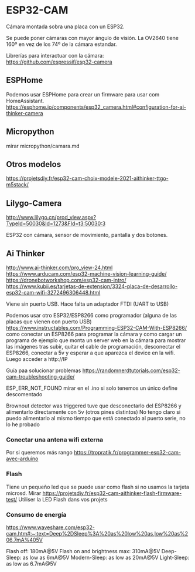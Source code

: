 # ESP32-CAM
Cámara montada sobra una placa con un ESP32.

Se puede poner cámaras con mayor ángulo de visión.
La OV2640 tiene 160º en vez de los 74º de la cámara estandar.

Librerías para interactuar con la cámara: https://github.com/espressif/esp32-camera

## ESPHome
Podemos usar ESPHome para crear un firmware para usar com HomeAssistant.
https://esphome.io/components/esp32_camera.html#configuration-for-ai-thinker-camera

## Micropython
mirar micropython/camara.md


## Otros modelos
https://projetsdiy.fr/esp32-cam-choix-modele-2021-aithinker-ttgo-m5stack/

## Lilygo-Camera
http://www.lilygo.cn/prod_view.aspx?TypeId=50030&Id=1273&FId=t3:50030:3

ESP32 con cámara, sensor de movimiento, pantalla y dos botones.


## Ai Thinker
http://www.ai-thinker.com/pro_view-24.html
https://www.arducam.com/esp32-machine-vision-learning-guide/
https://dronebotworkshop.com/esp32-cam-intro/
https://www.kubii.es/tarjetas-de-extension/3324-placa-de-desarrollo-esp32-cam-wifi-3272496306448.html

Viene sin puerto USB.
Hace falta un adaptador FTDI (UART to USB)

Podemos usar otro ESP32/ESP8266 como programador (alguna de las placas que vienen con puerto USB)
https://www.instructables.com/Programming-ESP32-CAM-With-ESP8266/
  como conectar un ESP8266 para programar la cámara y como cargar un programa de ejemplo que monta un server web en la cámara para mostrar las imágenes
  tras subir, quitar el cable de programación, desconectar el ESP8266, conectar a 5v y esperar a que aparezca el device en la wifi.
  Luego acceder a http://IP


Guía paa solucionar problemas
https://randomnerdtutorials.com/esp32-cam-troubleshooting-guide/

ESP_ERR_NOT_FOUND
  mirar en el .ino si solo tenemos un único define descomentado

Brownout detector was triggered
  tuve que desconectarlo del ESP8266 y alimentarlo directamente con 5v (otros pines distintos)
  No tengo claro si puedo alimentarlo al mismo tiempo que está conectado al puerto serie, no lo he probado


### Conectar una antena wifi externa
Por si queremos más rango
https://tropratik.fr/programmer-esp32-cam-avec-arduino


### Flash
Tiene un pequeño led que se puede usar como flash si no usamos la tarjeta microsd.
Mirar https://projetsdiy.fr/esp32-cam-aithinker-flash-firmware-test/
    Utiliser la LED Flash dans vos projets


### Consumo de energía
https://www.waveshare.com/esp32-cam.htm#:~:text=Deep%2DSleep%3A%20as%20low%20as,low%20as%206.7mA%405V

Flash off: 180mA@5V
Flash on and brightness max: 310mA@5V
Deep-Sleep: as low as 6mA@5V
Modern-Sleep: as low as 20mA@5V
Light-Sleep: as low as 6.7mA@5V
